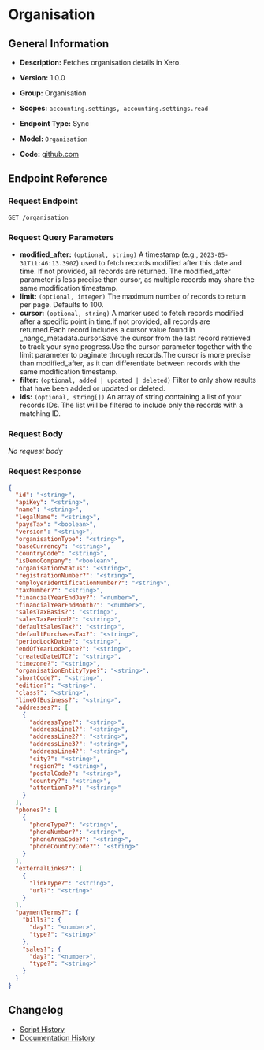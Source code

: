 <!-- BEGIN GENERATED CONTENT -->
# Organisation

## General Information

- **Description:** Fetches organisation details in Xero.

- **Version:** 1.0.0
- **Group:** Organisation
- **Scopes:** `accounting.settings, accounting.settings.read`
- **Endpoint Type:** Sync
- **Model:** `Organisation`
- **Code:** [github.com](https://github.com/NangoHQ/integration-templates/tree/main/integrations/xero/syncs/organisation.ts)


## Endpoint Reference

### Request Endpoint

`GET /organisation`

### Request Query Parameters

- **modified_after:** `(optional, string)` A timestamp (e.g., `2023-05-31T11:46:13.390Z`) used to fetch records modified after this date and time. If not provided, all records are returned. The modified_after parameter is less precise than cursor, as multiple records may share the same modification timestamp.
- **limit:** `(optional, integer)` The maximum number of records to return per page. Defaults to 100.
- **cursor:** `(optional, string)` A marker used to fetch records modified after a specific point in time.If not provided, all records are returned.Each record includes a cursor value found in _nango_metadata.cursor.Save the cursor from the last record retrieved to track your sync progress.Use the cursor parameter together with the limit parameter to paginate through records.The cursor is more precise than modified_after, as it can differentiate between records with the same modification timestamp.
- **filter:** `(optional, added | updated | deleted)` Filter to only show results that have been added or updated or deleted.
- **ids:** `(optional, string[])` An array of string containing a list of your records IDs. The list will be filtered to include only the records with a matching ID.

### Request Body

_No request body_

### Request Response

```json
{
  "id": "<string>",
  "apiKey": "<string>",
  "name": "<string>",
  "legalName": "<string>",
  "paysTax": "<boolean>",
  "version": "<string>",
  "organisationType": "<string>",
  "baseCurrency": "<string>",
  "countryCode": "<string>",
  "isDemoCompany": "<boolean>",
  "organisationStatus": "<string>",
  "registrationNumber?": "<string>",
  "employerIdentificationNumber?": "<string>",
  "taxNumber?": "<string>",
  "financialYearEndDay?": "<number>",
  "financialYearEndMonth?": "<number>",
  "salesTaxBasis?": "<string>",
  "salesTaxPeriod?": "<string>",
  "defaultSalesTax?": "<string>",
  "defaultPurchasesTax?": "<string>",
  "periodLockDate?": "<string>",
  "endOfYearLockDate?": "<string>",
  "createdDateUTC?": "<string>",
  "timezone?": "<string>",
  "organisationEntityType?": "<string>",
  "shortCode?": "<string>",
  "edition?": "<string>",
  "class?": "<string>",
  "lineOfBusiness?": "<string>",
  "addresses?": [
    {
      "addressType?": "<string>",
      "addressLine1?": "<string>",
      "addressLine2?": "<string>",
      "addressLine3?": "<string>",
      "addressLine4?": "<string>",
      "city?": "<string>",
      "region?": "<string>",
      "postalCode?": "<string>",
      "country?": "<string>",
      "attentionTo?": "<string>"
    }
  ],
  "phones?": [
    {
      "phoneType?": "<string>",
      "phoneNumber?": "<string>",
      "phoneAreaCode?": "<string>",
      "phoneCountryCode?": "<string>"
    }
  ],
  "externalLinks?": [
    {
      "linkType?": "<string>",
      "url?": "<string>"
    }
  ],
  "paymentTerms?": {
    "bills?": {
      "day?": "<number>",
      "type?": "<string>"
    },
    "sales?": {
      "day?": "<number>",
      "type?": "<string>"
    }
  }
}
```

## Changelog

- [Script History](https://github.com/NangoHQ/integration-templates/commits/main/integrations/xero/syncs/organisation.ts)
- [Documentation History](https://github.com/NangoHQ/integration-templates/commits/main/integrations/xero/syncs/organisation.md)

<!-- END  GENERATED CONTENT -->

